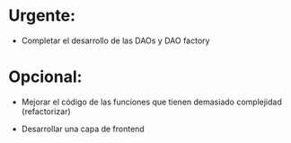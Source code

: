 # Urgente:
+ Completar el desarrollo de las DAOs y DAO factory

# Opcional: 
+ Mejorar el código de las funciones que tienen demasiado complejidad (refactorizar)

+ Desarrollar una capa de frontend